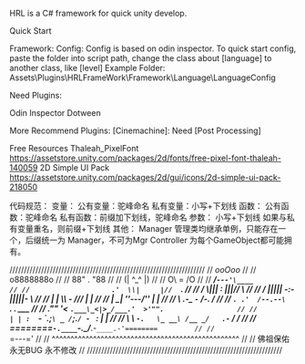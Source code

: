 HRL is a C# framework for quick unity develop.

Quick Start 

Framework:
    Config:
        Config is based on odin inspector.
        To quick start config, paste the folder into script path, change the class about [language] to another class, like [level]
        Example Folder: Assets\Plugins\HRLFrameWork\Framework\Language\LanguageConfig


Need Plugins:

Odin Inspector
Dotween

More Recommend Plugins:
[Cinemachine]: Need [Post Processing]

Free Resources
Thaleah_PixelFont  https://assetstore.unity.com/packages/2d/fonts/free-pixel-font-thaleah-140059
2D Simple UI Pack  https://assetstore.unity.com/packages/2d/gui/icons/2d-simple-ui-pack-218050

代码规范：
    变量：
        公有变量：驼峰命名
        私有变量：小写+下划线
    函数：
        公有函数：驼峰命名
        私有函数：前缀加下划线，驼峰命名
    参数：
        小写+下划线
        如果与私有变量重名，则前缀+下划线
其他：
    Manager 管理类均继承单例，只能存在一个，后缀统一为 Manager，不可为Mgr
    Controller 为每个GameObject都可能拥有。

////////////////////////////////////////////////////////////////////
//                          _ooOoo_                               //
//                         o8888888o                              //
//                         88" . "88                              //
//                         (| ^_^ |)                              //
//                         O\  =  /O                              //
//                      ____/`---'\____                           //
//                    .'  \\|     |//  `.                         //
//                   /  \\|||  :  |||//  \                        //
//                  /  _||||| -:- |||||-  \                       //
//                  |   | \\\  -  /// |   |                       //
//                  | \_|  ''\---/''  |   |                       //
//                  \  .-\__  `-`  ___/-. /                       //
//                ___`. .'  /--.--\  `. . ___                     //
//              ."" '<  `.___\_<|>_/___.'  >'"".                  //
//            | | :  `- \`.;`\ _ /`;.`/ - ` : | |                 //
//            \  \ `-.   \_ __\ /__ _/   .-` /  /                 //
//      ========`-.____`-.___\_____/___.-`____.-'========         //
//                           `=---='                              //
//      ^^^^^^^^^^^^^^^^^^^^^^^^^^^^^^^^^^^^^^^^^^^^^^^^^^        //
//         佛祖保佑       永无BUG     永不修改                       //
////////////////////////////////////////////////////////////////////